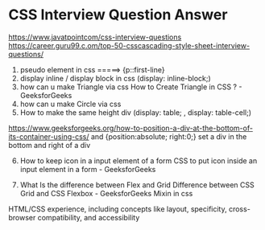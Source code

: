 # CSS Interview Question Answer

https://www.javatpointcom/css-interview-questions
https://career.guru99.c.om/top-50-csscascading-style-sheet-interview-questions/

1. pseudo element in css =====> {p::first-line} 
2. display inline / display block in css (display: inline-block;)
3. how can u make Triangle via css  How to Create Triangle in CSS ? - GeeksforGeeks
4. how can u make Circle via css 
5. How to make the same height div (display: table; , display: table-cell;)

https://www.geeksforgeeks.org/how-to-position-a-div-at-the-bottom-of-its-container-using-css/ and  {position:absolute; right:0;} set a div in the bottom and right of a div

6. How to keep icon in a input element of a form CSS to put icon inside an input element in a form - GeeksforGeeks

7. What Is the difference between Flex and Grid Difference between CSS Grid and CSS Flexbox - GeeksforGeeks
Mixin in css 

HTML/CSS experience, including concepts like layout, specificity, cross-browser
compatibility, and accessibility


